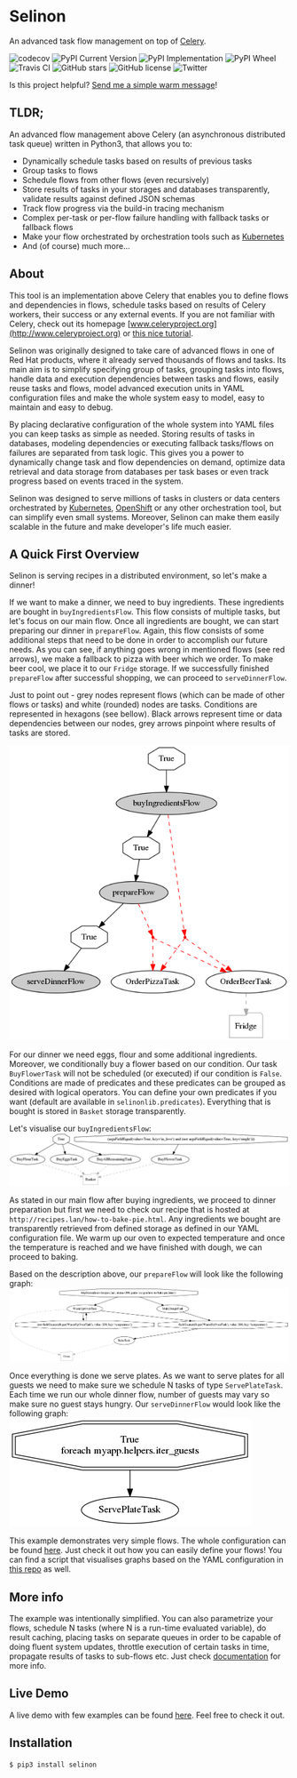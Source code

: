 # Selinon

An advanced task flow management on top of [Celery](https://www.celeryproject.org/).

![codecov](https://codecov.io/gh/selinon/selinon/branch/master/graph/badge.svg)
![PyPI Current Version](https://img.shields.io/pypi/v/selinon.svg)
![PyPI Implementation](https://img.shields.io/pypi/implementation/selinon.svg)
![PyPI Wheel](https://img.shields.io/pypi/wheel/selinon.svg)
![Travis CI](https://travis-ci.org/selinon/selinon.svg?branch=master)
![GitHub stars](https://img.shields.io/github/stars/selinon/selinon.svg)
![GitHub license](https://img.shields.io/badge/license-BSD-blue.svg)
![Twitter](https://img.shields.io/twitter/url/http/github.com/selinon/selinon.svg?style=social)

Is this project helpful? [Send me a simple warm message](https://saythanks.io/to/fridex)!

## TLDR;

An advanced flow management above Celery (an asynchronous distributed task queue) written in Python3, that allows you to:

  - Dynamically schedule tasks based on results of previous tasks
  - Group tasks to flows
  - Schedule flows from other flows (even recursively)
  - Store results of tasks in your storages and databases transparently, validate results against defined JSON schemas
  - Track flow progress via the build-in tracing mechanism
  - Complex per-task or per-flow failure handling with fallback tasks or fallback flows
  - Make your flow orchestrated by orchestration tools such as [Kubernetes](https://kubernetes.io)
  - And (of course) much more...

## About

This tool is an implementation above Celery that enables you to define flows and dependencies in flows, schedule tasks based on results of Celery workers, their success or any external events. If you are not familiar with Celery, check out its homepage [www.celeryproject.org](http://www.celeryproject.org) or [this nice tutorial](https://tests4geeks.com/distribute-tasks-python-celery-rabbitmq/).

Selinon was originally designed to take care of advanced flows in one of Red Hat products, where it already served thousands of flows and tasks. Its main aim is to simplify specifying group of tasks, grouping tasks into flows, handle data and execution dependencies between tasks and flows, easily reuse tasks and flows, model advanced execution units in YAML configuration files and make the whole system easy to model, easy to maintain and easy to debug.

By placing declarative configuration of the whole system into YAML files you can keep tasks as simple as needed. Storing results of tasks in databases, modeling dependencies or executing fallback tasks/flows on failures are separated from task logic. This gives you a power to dynamically change task and flow dependencies on demand, optimize data retrieval and data storage from databases per task bases or even track progress based on events traced in the system.

Selinon was designed to serve millions of tasks in clusters or data centers orchestrated by [Kubernetes](https://kubernetes.io), [OpenShift](https://openshift.com) or any other orchestration tool, but can simplify even small systems. Moreover, Selinon can make them easily scalable in the future and make developer's life much easier.

## A Quick First Overview

Selinon is serving recipes in a distributed environment, so let's make a dinner!

If we want to make a dinner, we need to buy ingredients. These ingredients are bought in `buyIngredientsFlow`. This flow consists of multiple tasks, but let's focus on our main flow. Once all ingredients are bought, we can start preparing our dinner in `prepareFlow`. Again, this flow consists of some additional steps that need to be done in order to accomplish our future needs. As you can see, if anything goes wrong in mentioned flows (see red arrows), we make a fallback to pizza with beer which we order. To make beer cool, we place it to our `Fridge` storage. If we successfully finished `prepareFlow` after successful shopping, we can proceed to `serveDinnerFlow`.

Just to point out - grey nodes represent flows (which can be made of other flows or tasks) and white (rounded) nodes are tasks. Conditions are represented in hexagons (see bellow). Black arrows represent time or data dependencies between our nodes, grey arrows pinpoint where results of tasks are stored.

![Main dinner flow](/example/graph/dinnerFlow.png?raw=true "Main dinner flow")

For our dinner we need eggs, flour and some additional ingredients. Moreover, we conditionally buy a flower based on our condition. Our task `BuyFlowerTask` will not be scheduled (or executed) if our condition is `False`. Conditions are made of predicates and these predicates can be grouped as desired with logical operators. You can define your own predicates if you want (default are available in `selinonlib.predicates`). Everything that is bought is stored in `Basket` storage transparently.

Let's visualise our `buyIngredientsFlow`:
![Buy ingredients flow](/example/graph/buyIngredientsFlow.png?raw=true "How to buy ingredients")

As stated in our main flow after buying ingredients, we proceed to dinner preparation but first we need to check our recipe that is hosted at `http://recipes.lan/how-to-bake-pie.html`. Any ingredients we bought are transparently retrieved from defined storage as defined in our YAML configuration file. We warm up our oven to expected temperature and once the temperature is reached and we have finished with dough, we can proceed to baking.

Based on the description above, our `prepareFlow` will look like the following graph:
![Preparation](/example/graph/prepareFlow.png?raw=true "How to prepare dinner")

Once everything is done we serve plates. As we want to serve plates for all guests we need to make sure we schedule N tasks of type `ServePlateTask`. Each time we run our whole dinner flow, number of guests may vary so make sure no guest stays hungry. Our `serveDinnerFlow` would look like the following graph:
![Serving plates](/example/graph/serveDinnerFlow.png?raw=true "How to serve plates")

This example demonstrates very simple flows. The whole configuration can be found [here](/example/dinner.yaml). Just check it out how you can easily define your flows! You can find a script that visualises graphs based on the YAML configuration in [this repo](/example/) as well.

## More info

The example was intentionally simplified. You can also parametrize your flows, schedule N tasks (where N is a run-time evaluated variable), do result caching, placing tasks on separate queues in order to be capable of doing fluent system updates, throttle execution of certain tasks in time, propagate results of tasks to sub-flows etc. Just check [documentation](https://selinon.github.io/selinon) for more info.

## Live Demo

A live demo with few examples can be found [here](https://github.com/selinon/demo). Feel free to check it out.

## Installation

```
$ pip3 install selinon
```

